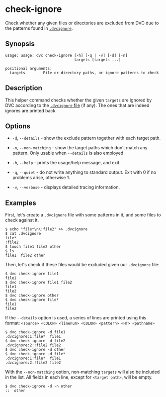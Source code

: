 # check-ignore

Check whether any given files or directories are excluded from DVC
due to the patterns found in [`.dvcignore`](/doc/user-guide/dvcignore).

## Synopsis

```usage
usage: usage: dvc check-ignore [-h] [-q | -v] [-d] [-n]
                               targets [targets ...]

positional arguments:
  targets        File or directory paths, or ignore patterns to check
```

## Description

This helper command checks whether the given `targets` are ignored by DVC
according to the [`.dvcignore` file](/doc/user-guide/dvcignore) (if any). The
ones that are indeed ignores are printed back.

## Options

- `-d`, `--details` - show the exclude pattern together with each target path.

- `-n`, `--non-matching` - show the target paths which don’t match any pattern.
  Only usable when `--details` is also employed

- `-h`, `--help` - prints the usage/help message, and exit.

- `-q`, `--quiet` - do not write anything to standard output. Exit with 0 if no
  problems arise, otherwise 1.

- `-v`, `--verbose` - displays detailed tracing information.

## Examples

First, let's create a `.dvcignore` file with some patterns in it, and some files
to check against it.

```dvc
$ echo "file*\n\!file2" >> .dvcignore
$ cat .dvcignore
file*
!file2
$ touch file1 file2 other
$ ls
file1  file2 other
```

Then, let's check if these files would be excluded given our `.dvcignore` file:

```dvc
$ dvc check-ignore file1
file1
$ dvc check-ignore file1 file2
file1
file2
$ dvc check-ignore other
$ dvc check-ignore file*
file1
file2 
```

If the `--details` option is used, a series of lines are printed using this format:
`<source> <COLON> <linenum> <COLON> <pattern> <HT> <pathname>`

```dvc
$ dvc check-ignore -d file1
.dvcignore:1:file*	file1
$ dvc check-ignore -d file2
.dvcignore:2:!file2	file2
$ dvc check-ignore -d other
$ dvc check-ignore -d file*
.dvcignore:1:file*	file1
.dvcignore:2:!file2	file2
```

With the `--non-matching` option, non-matching `targets` will also be 
included in the list. All fields in each line, except for `<target path>`, will
be empty.

```dvc
$ dvc check-ignore -d -n other
::	other
```

